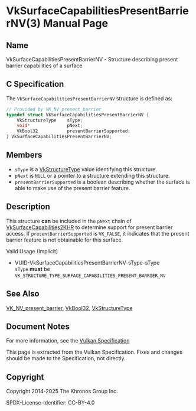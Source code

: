 # VkSurfaceCapabilitiesPresentBarrierNV(3) Manual Page

## Name

VkSurfaceCapabilitiesPresentBarrierNV - Structure describing present barrier capabilities of a surface



## [](#_c_specification)C Specification

The `VkSurfaceCapabilitiesPresentBarrierNV` structure is defined as:

```c++
// Provided by VK_NV_present_barrier
typedef struct VkSurfaceCapabilitiesPresentBarrierNV {
    VkStructureType    sType;
    void*              pNext;
    VkBool32           presentBarrierSupported;
} VkSurfaceCapabilitiesPresentBarrierNV;
```

## [](#_members)Members

- `sType` is a [VkStructureType](https://registry.khronos.org/vulkan/specs/latest/man/html/VkStructureType.html) value identifying this structure.
- `pNext` is `NULL` or a pointer to a structure extending this structure.
- `presentBarrierSupported` is a boolean describing whether the surface is able to make use of the present barrier feature.

## [](#_description)Description

This structure **can** be included in the `pNext` chain of [VkSurfaceCapabilities2KHR](https://registry.khronos.org/vulkan/specs/latest/man/html/VkSurfaceCapabilities2KHR.html) to determine support for present barrier access. If `presentBarrierSupported` is `VK_FALSE`, it indicates that the present barrier feature is not obtainable for this surface.

Valid Usage (Implicit)

- [](#VUID-VkSurfaceCapabilitiesPresentBarrierNV-sType-sType)VUID-VkSurfaceCapabilitiesPresentBarrierNV-sType-sType  
  `sType` **must** be `VK_STRUCTURE_TYPE_SURFACE_CAPABILITIES_PRESENT_BARRIER_NV`

## [](#_see_also)See Also

[VK\_NV\_present\_barrier](https://registry.khronos.org/vulkan/specs/latest/man/html/VK_NV_present_barrier.html), [VkBool32](https://registry.khronos.org/vulkan/specs/latest/man/html/VkBool32.html), [VkStructureType](https://registry.khronos.org/vulkan/specs/latest/man/html/VkStructureType.html)

## [](#_document_notes)Document Notes

For more information, see the [Vulkan Specification](https://registry.khronos.org/vulkan/specs/latest/html/vkspec.html#VkSurfaceCapabilitiesPresentBarrierNV)

This page is extracted from the Vulkan Specification. Fixes and changes should be made to the Specification, not directly.

## [](#_copyright)Copyright

Copyright 2014-2025 The Khronos Group Inc.

SPDX-License-Identifier: CC-BY-4.0